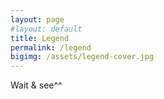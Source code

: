 ```yaml
---
layout: page
#layout: default
title: Legend
permalink: /legend
bigimg: /assets/legend-cover.jpg
---
```


Wait & see^^

[My life experience]: https://www.linkedin.com/in/tomyh/
